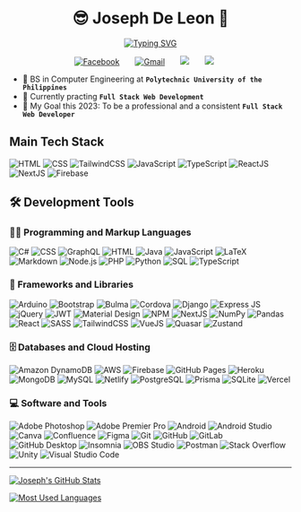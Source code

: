 <h1 align="center">
    😎 Joseph De Leon 🚀
</h1>

<p align="center">
  <a href="https://git.io/typing-svg"><img src="https://readme-typing-svg.demolab.com?font=Fira+Code&duration=4000&pause=1000&color=09F7D5&center=true&vCenter=true&width=435&lines=%F0%9F%92%BB+Computer+Engineering+Student+%F0%9F%A7%91%E2%80%8D%F0%9F%8E%93;%F0%9F%93%9A+Full+Stack+Web+Developer+%F0%9F%95%B8%EF%B8%8F;%F0%9F%93%B1+Mobile+Application+Developer+%F0%9F%93%B1;%F0%9F%8E%AE+Game+Developer+and+Musician+%F0%9F%8E%B8" alt="Typing SVG" />
  </a>
</p>

<p align="center">
  <a href="https://www.facebook.com/VerdantMusicZeph/"><img alt="Facebook" src="https://img.shields.io/badge/Facebook-%231877F2.svg?style=for-the-badge&logo=Facebook&logoColor=white"/></a>
  &#8287;&#8287;&#8287;&#8287;&#8287;
  <a href="joeseffdl@gmail.com"><img  alt="Gmail" src="https://img.shields.io/badge/Gmail-D14836?style=for-the-badge&logo=gmail&logoColor=white"/></a>
  &#8287;&#8287;&#8287;&#8287;&#8287;
  <a href="https://www.linkedin.com/in/joseph-de-leon-309037240/" alt="LinkedIn"><img src="https://img.shields.io/badge/linkedin-%230077B5.svg?style=for-the-badge&logo=linkedin&logoColor=white"/></a>
  &#8287;&#8287;&#8287;&#8287;&#8287;
  <a href="https://www.youtube.com/channel/UCzz71vh75tZOhTMIf-Fc4vw" alt="Youtube"><img src="https://img.shields.io/badge/YouTube-%23FF0000.svg?style=for-the-badge&logo=YouTube&logoColor=white"/></a>
  &#8287;&#8287;&#8287;&#8287;&#8287;
</p>

* 🏫 BS in Computer Engineering at **`Polytechnic University of the Philippines`**
* 👐 Currently practing **`Full Stack Web Development`**
* 🥅 My Goal this 2023: To be a professional and a consistent **`Full Stack Web Developer`**

<h2>Main Tech Stack</h2>
<p>
  <img alt="HTML" src="https://img.shields.io/badge/HTML-E34F26.svg?logo=html5&logoColor=white">
  <img alt="CSS" src="https://img.shields.io/badge/CSS-1572B6.svg?logo=css3&logoColor=white">
  <img alt="TailwindCSS" src="https://img.shields.io/badge/TailwindCSS-%2338B2AC.svg?logo=Tailwind-css&logoColor=white&color=4dc0b5">
  <img alt="JavaScript" src="https://img.shields.io/badge/JavaScript-F7DF1E.svg?logo=javascript&logoColor=black">
  <img alt="TypeScript" src="https://img.shields.io/badge/TypeScript-007ACC.svg?logo=typescript&logoColor=white">
  <img alt="ReactJS" src="https://img.shields.io/badge/React-20232a.svg?logo=react&logoColor=%2361DAFB">
  <img alt="NextJS" src="https://img.shields.io/badge/Next-black?logo=next.js&logoColor=black&color=white">
  <img alt="Firebase" src="https://img.shields.io/badge/Firebase-%23039BE5.svg?logo=firebase&color=blue">
</p>


## 🛠️ Development Tools
  <!-- Some badges are from https://github.com/Ileriayo/markdown-badges -->

  <h3>👨‍💻 Programming and Markup Languages</h3>

  <p>
      <img alt="C#" src="https://custom-icon-badges.demolab.com/badge/C%23-68217A.svg?logo=cs2&logoColor=white">
      <img alt="CSS" src="https://img.shields.io/badge/CSS-1572B6.svg?logo=css3&logoColor=white">
      <img alt="GraphQL" src="https://img.shields.io/badge/-GraphQL-E10098?logo=graphql&logoColor=white">
      <img alt="HTML" src="https://img.shields.io/badge/HTML-E34F26.svg?logo=html5&logoColor=white">
      <img alt="Java" src="https://custom-icon-badges.demolab.com/badge/Java-007396.svg?logo=java&logoColor=white">
      <img alt="JavaScript" src="https://img.shields.io/badge/JavaScript-F7DF1E.svg?logo=javascript&logoColor=black">
      <img alt="LaTeX" src="https://img.shields.io/badge/LaTeX-008080.svg?logo=LaTeX&logoColor=white">
      <img alt="Markdown" src="https://img.shields.io/badge/Markdown-000000.svg?logo=markdown&logoColor=white">
      <img alt="Node.js" src="https://img.shields.io/badge/Node.js-43853D.svg?logo=node.js&logoColor=white">
      <img alt="PHP" src="https://img.shields.io/badge/PHP-777BB4.svg?logo=php&logoColor=white">
      <img alt="Python" src="https://img.shields.io/badge/Python-14354C.svg?logo=python&logoColor=white">
      <img alt="SQL" src="https://custom-icon-badges.demolab.com/badge/SQL-025E8C.svg?logo=database&logoColor=white">
      <img alt="TypeScript" src="https://img.shields.io/badge/TypeScript-007ACC.svg?logo=typescript&logoColor=white">
  </p>

  <h3>🧰 Frameworks and Libraries</h3>

  <p>
      <img alt="Arduino" src="https://img.shields.io/badge/-Arduino-00979D?logo=Arduino&logoColor=white">
      <img alt="Bootstrap" src="https://img.shields.io/badge/Bootstrap-7952B3.svg?logo=bootstrap&logoColor=white">
      <img alt="Bulma" src="https://img.shields.io/badge/Bulma-00D0B1?logo=bulma&logoColor=white">
      <img alt="Cordova" src="https://img.shields.io/badge/-Cordova-E8E8E8?logo=apache-cordova&logoColor=black">
      <img alt="Django" src="https://img.shields.io/badge/Django-%23092E20.svg?&logo=django&logoColor=white">
      <img alt="Express JS" src="https://img.shields.io/badge/Express-404d59.svg?logo=express&logoColor=white">
      <img alt="jQuery" src="https://img.shields.io/badge/jQuery-%230769AD.svg?logo=jquery&logoColor=white">
      <img alt="JWT" src="https://img.shields.io/badge/JWT-black?logo=JSON%20web%20tokens">
      <img alt="Material Design" src="https://img.shields.io/badge/Material%20Design-0081CB.svg?logo=material-design&logoColor=white">
      <img alt="NPM" src="https://img.shields.io/badge/NPM-%23000000.svg?logo=npm&logoColor=white">
      <img alt="NextJS" src="https://img.shields.io/badge/Next-black?logo=next.js&logoColor=black&color=white">
      <img alt="NumPy" src="https://img.shields.io/badge/Numpy-013243.svg?logo=numpy&logoColor=white">
      <img alt="Pandas" src="https://img.shields.io/badge/Pandas-150458.svg?logo=pandas&logoColor=white">
      <img alt="React" src="https://img.shields.io/badge/React-20232a.svg?logo=react&logoColor=%2361DAFB">
      <img alt="SASS" src="https://img.shields.io/badge/SASS-hotpink.svg?&logo=SASS&logoColor=white">
      <img alt="TailwindCSS" src="https://img.shields.io/badge/TailwindCSS-%2338B2AC.svg?logo=tailwind-css&logoColor=white&color=4dc0b5">
      <img alt="VueJS" src="https://img.shields.io/badge/Vue-%2335495e.svg?&logo=vuedotjs&logoColor=%234FC08D">
      <img alt="Quasar" src="https://img.shields.io/badge/Quasar-16B7FB?&logo=quasar&logoColor=black">
      <img alt="Zustand" src=https://img.shields.io/badge/React_Zustand-%2320232a.svg?logo=react&logoColor=%2361DAFB />
  </p>

  <h3>🗄️ Databases and Cloud Hosting</h3>

  <p>
      <img alt="Amazon DynamoDB" src="https://img.shields.io/badge/Amazon%20DynamoDB-4053D6?&logo=Amazon%20DynamoDB&logoColor=white">
      <img alt="AWS" src="https://img.shields.io/badge/AWS-%23FF9900.svg?&logo=amazon-aws&logoColor=white">
      <img alt="Firebase" src="https://img.shields.io/badge/Firebase-%23039BE5.svg?logo=firebase&color=blue">
      <img alt="GitHub Pages" src="https://img.shields.io/badge/GitHub%20Pages-327FC7.svg?logo=github&logoColor=white">
      <img alt="Heroku" src="https://img.shields.io/badge/Heroku-430098.svg?logo=heroku&logoColor=white">
      <img alt="MongoDB" src ="https://img.shields.io/badge/MongoDB-4ea94b.svg?logo=mongodb&logoColor=white">
      <img alt="MySQL" src="https://img.shields.io/badge/MySQL-00f.svg?logo=mysql&logoColor=white">
      <img alt="Netlify" src="https://img.shields.io/badge/Netlify-%23000000.svg?logo=netlify&logoColor=#00C7B7">
      <img alt="PostgreSQL" src="https://img.shields.io/badge/PostgreSQL-316192?logo=postgresql&logoColor=white">
      <img alt="Prisma" src="https://img.shields.io/badge/Prisma-3982CE?logo=Prisma&logoColor=white">
      <img alt="SQLite" src ="https://img.shields.io/badge/SQLite-07405e.svg?logo=sqlite&logoColor=white">
      <img alt="Vercel" src="https://img.shields.io/badge/Vercel-000000.svg?logo=vercel&logoColor=white">
  </p>

  <h3>💻 Software and Tools</h3>

  <p>
      <img alt="Adobe Photoshop" src="https://img.shields.io/badge/Adobe%20Photoshop-%2331A8FF.svg?logo=Adobe%20Photoshop&logoColor=white">
      <img alt="Adobe Premier Pro" src="https://img.shields.io/badge/Adobe%20Premiere%20Pro-9999FF.svg?logo=Adobe%20Premiere%20Pro&logoColor=white">
      <img alt="Android" src="https://img.shields.io/badge/Android-3DDC84?logo=android&logoColor=white">
      <img alt="Android Studio" src="https://img.shields.io/badge/Android%20Studio-008678.svg?logo=android-studio&logoColor=white">
      <img alt="Canva" src="https://img.shields.io/badge/Canva-%2300C4CC.svg?logo=Canva&logoColor=white">
      <img alt="Confluence" src="https://img.shields.io/badge/Confluence-%23172BF4.svg?logo=confluence&logoColor=white">
      <img alt="Figma" src="https://img.shields.io/badge/Figma-%23F24E1E.svg?logo=figma&logoColor=white">
      <img alt="Git" src="https://img.shields.io/badge/Git-F05033.svg?logo=git&logoColor=white">
      <img alt="GitHub" src="https://img.shields.io/badge/GitHub-%23121011.svg?logo=github&logoColor=white">
      <img alt="GitLab" src="https://img.shields.io/badge/GitLab-%23181717.svg?logo=gitlab&logoColor=white">
      <img alt="GitHub Desktop" src="https://img.shields.io/badge/GitHub%20Desktop-8034A9.svg?logo=github&logoColor=white">
      <img alt="Insomnia" src="https://img.shields.io/badge/Insomnia-black?&logo=insomnia&logoColor=5849BE">
      <img alt="OBS Studio" src="https://img.shields.io/badge/-OBS-302E31?logo=obs-studio&logoColor=white">
      <img alt="Postman" src="https://img.shields.io/badge/Postman-FF6C37?logo=postman&logoColor=white">
      <img alt="Stack Overflow" src="https://img.shields.io/badge/-Stack%20Overflow-FE7A16?logo=stack-overflow&logoColor=white">
      <img alt="Unity" src="https://img.shields.io/badge/Unity-%23000000.svg?&logo=unity&logoColor=white">
      <img alt="Visual Studio Code" src="https://img.shields.io/badge/Visual%20Studio%20Code-0078d7.svg?logo=visual-studio-code&logoColor=white">
  </p>

---

[![Joseph's GitHub Stats](https://github-readme-stats.vercel.app/api?username=joeseffdl&show_icons=true&theme=radical)](https://github.com/anuraghazra/github-readme-stats)

[![Most Used Languages](https://github-readme-stats.vercel.app/api/top-langs/?username=joeseffdl&layout=compact&theme=radical)](https://github.com/anuraghazra/github-readme-stats)


[Portfolio]: https://zeph-portfolio.vercel.app/
[LinkedIn]: https://www.linkedin.com/in/joseph-de-leon-309037240/
[YouTube]: https://www.youtube.com/channel/UCzz71vh75tZOhTMIf-Fc4vw
[Facebook]: https://www.facebook.com/VerdantMusicZeph/
[Email]: mailto:joeseffdl@gmail.com
